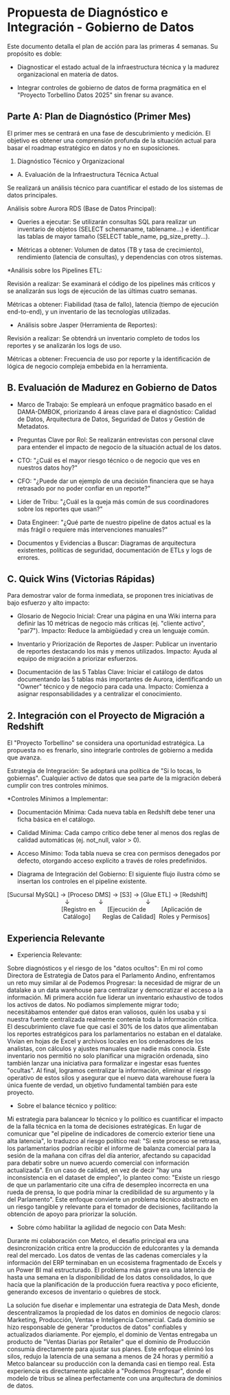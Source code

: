 # Propuesta de Diagnóstico e Integración - Gobierno de Datos

Este documento detalla el plan de acción para las primeras 4 semanas. Su propósito es doble:

* Diagnosticar el estado actual de la infraestructura técnica y la madurez organizacional en materia de datos.

* Integrar controles de gobierno de datos de forma pragmática en el "Proyecto Torbellino Datos 2025" sin frenar su avance.

## Parte A: Plan de Diagnóstico (Primer Mes)

El primer mes se centrará en una fase de descubrimiento y medición. El objetivo es obtener una comprensión profunda de la situación actual para basar el roadmap estratégico en datos y no en suposiciones.

1. Diagnóstico Técnico y Organizacional
* A. Evaluación de la Infraestructura Técnica Actual

Se realizará un análisis técnico para cuantificar el estado de los sistemas de datos principales.

Análisis sobre Aurora RDS (Base de Datos Principal):

* Queries a ejecutar: Se utilizarán consultas SQL para realizar un inventario de objetos (SELECT schemaname, tablename...) e identificar las tablas de mayor tamaño (SELECT table_name, pg_size_pretty...).

* Métricas a obtener: Volumen de datos (TB y tasa de crecimiento), rendimiento (latencia de consultas), y dependencias con otros sistemas.

*Análisis sobre los Pipelines ETL:

Revisión a realizar: Se examinará el código de los pipelines más críticos y se analizarán sus logs de ejecución de las últimas cuatro semanas.

Métricas a obtener: Fiabilidad (tasa de fallo), latencia (tiempo de ejecución end-to-end), y un inventario de las tecnologías utilizadas.

* Análisis sobre Jasper (Herramienta de Reportes):

Revisión a realizar: Se obtendrá un inventario completo de todos los reportes y se analizarán los logs de uso.

Métricas a obtener: Frecuencia de uso por reporte y la identificación de lógica de negocio compleja embebida en la herramienta.

## B. Evaluación de Madurez en Gobierno de Datos

* Marco de Trabajo: Se empleará un enfoque pragmático basado en el DAMA-DMBOK, priorizando 4 áreas clave para el diagnóstico: Calidad de Datos, Arquitectura de Datos, Seguridad de Datos y Gestión de Metadatos.

* Preguntas Clave por Rol: Se realizarán entrevistas con personal clave para entender el impacto de negocio de la situación actual de los datos.

* CTO: "¿Cuál es el mayor riesgo técnico o de negocio que ves en nuestros datos hoy?"

* CFO: "¿Puede dar un ejemplo de una decisión financiera que se haya retrasado por no poder confiar en un reporte?"

* Líder de Tribu: "¿Cuál es la queja más común de sus coordinadores sobre los reportes que usan?"

* Data Engineer: "¿Qué parte de nuestro pipeline de datos actual es la más frágil o requiere más intervenciones manuales?"

* Documentos y Evidencias a Buscar: Diagramas de arquitectura existentes, políticas de seguridad, documentación de ETLs y logs de errores.

## C. Quick Wins (Victorias Rápidas)

Para demostrar valor de forma inmediata, se proponen tres iniciativas de bajo esfuerzo y alto impacto:

* Glosario de Negocio Inicial: Crear una página en una Wiki interna para definir las 10 métricas de negocio más críticas (ej. "cliente activo", "par7"). Impacto: Reduce la ambigüedad y crea un lenguaje común.

* Inventario y Priorización de Reportes de Jasper: Publicar un inventario de reportes destacando los más y menos utilizados. Impacto: Ayuda al equipo de migración a priorizar esfuerzos.

* Documentación de las 5 Tablas Clave: Iniciar el catálogo de datos documentando las 5 tablas más importantes de Aurora, identificando un "Owner" técnico y de negocio para cada una. Impacto: Comienza a asignar responsabilidades y a centralizar el conocimiento.

## 2. Integración con el Proyecto de Migración a Redshift

El "Proyecto Torbellino" se considera una oportunidad estratégica. La propuesta no es frenarlo, sino integrarle controles de gobierno a medida que avanza.

Estrategia de Integración: Se adoptará una política de "Si lo tocas, lo gobiernas". Cualquier activo de datos que sea parte de la migración deberá cumplir con tres controles mínimos.

*Controles Mínimos a Implementar:

* Documentación Mínima: Cada nueva tabla en Redshift debe tener una ficha básica en el catálogo.

* Calidad Mínima: Cada campo crítico debe tener al menos dos reglas de calidad automáticas (ej. not_null, valor > 0).

* Acceso Mínimo: Toda tabla nueva se crea con permisos denegados por defecto, otorgando acceso explícito a través de roles predefinidos.

* Diagrama de Integración del Gobierno: El siguiente flujo ilustra cómo se insertan los controles en el pipeline existente.

[Sucursal MySQL] → [Proceso DMS] → [S3] → [Glue ETL] → [Redshift]
                                  ↓                 ↓                         ↓
                                [Registro en       [Ejecución de         [Aplicación de
                                 Catálogo]       Reglas de Calidad]  Roles y Permisos]

## Experiencia Relevante

* Experiencia Relevante:

Sobre diagnósticos y el riesgo de los "datos ocultos": En mi rol como Directora de Estrategia de Datos para el Parlamento Andino, enfrentamos un reto muy similar al de Podemos Progresar: la necesidad de migrar de un datalake a un data warehouse para centralizar y democratizar el acceso a la información. Mi primera acción fue liderar un inventario exhaustivo de todos los activos de datos. No podíamos simplemente migrar todo; necesitábamos entender qué datos eran valiosos, quién los usaba y si nuestra fuente centralizada realmente contenía toda la información crítica. El descubrimiento clave fue que casi el 30% de los datos que alimentaban los reportes estratégicos para los parlamentarios no estaban en el datalake. Vivían en hojas de Excel y archivos locales en los ordenadores de los analistas, con cálculos y ajustes manuales que nadie más conocía. Este inventario nos permitió no solo planificar una migración ordenada, sino también lanzar una iniciativa para formalizar e ingestar esas fuentes "ocultas". Al final, logramos centralizar la información, eliminar el riesgo operativo de estos silos y asegurar que el nuevo data warehouse fuera la única fuente de verdad, un objetivo fundamental también para este proyecto.

* Sobre el balance técnico y político: 

Mi estrategia para balancear lo técnico y lo político es cuantificar el impacto de la falla técnica en la toma de decisiones estratégicas. En lugar de comunicar que "el pipeline de indicadores de comercio exterior tiene una alta latencia", lo traduzco al riesgo político real: "Si este proceso se retrasa, los parlamentarios podrían recibir el informe de balanza comercial para la sesión de la mañana con cifras del día anterior, afectando su capacidad para debatir sobre un nuevo acuerdo comercial con información actualizada". En un caso de calidad, en vez de decir "hay una inconsistencia en el dataset de empleo", lo planteo como: "Existe un riesgo de que un parlamentario cite una cifra de desempleo incorrecta en una rueda de prensa, lo que podría minar la credibilidad de su argumento y la del Parlamento". Este enfoque convierte un problema técnico abstracto en un riesgo tangible y relevante para el tomador de decisiones, facilitando la obtención de apoyo para priorizar la solución.

* Sobre cómo habilitar la agilidad de negocio con Data Mesh: 

Durante mi colaboración con Metco, el desafío principal era una desincronización crítica entre la producción de edulcorantes y la demanda real del mercado. Los datos de ventas de las cadenas comerciales y la información del ERP terminaban en un ecosistema fragmentado de Excels y un Power BI mal estructurado. El problema más grave era una latencia de hasta una semana en la disponibilidad de los datos consolidados, lo que hacía que la planificación de la producción fuera reactiva y poco eficiente, generando excesos de inventario o quiebres de stock. 

La solución fue diseñar e implementar una estrategia de Data Mesh, donde descentralizamos la propiedad de los datos en dominios de negocio claros: Marketing, Producción, Ventas e Inteligencia Comercial. Cada dominio se hizo responsable de generar "productos de datos" confiables y actualizados diariamente. Por ejemplo, el dominio de Ventas entregaba un producto de "Ventas Diarias por Retailer" que el dominio de Producción consumía directamente para ajustar sus planes. Este enfoque eliminó los silos, redujo la latencia de una semana a menos de 24 horas y permitió a Metco balancear su producción con la demanda casi en tiempo real. Esta experiencia es directamente aplicable a "Podemos Progresar", donde el modelo de tribus se alinea perfectamente con una arquitectura de dominios de datos.








